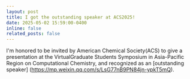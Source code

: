 ```yaml
---
layout: post
title: I got the outstanding speaker at ACS2025!
date: 2025-05-02 15:59:00-0400
inline: false
related_posts: false
---
```


I'm honored to be invited by American Chemical Society(ACS) to give a presentation at the VirtualGraduate Students Symposium in Asia-Pacific Region on Computational Chemistry, and recognized as an [outstanding speaker] (https://mp.weixin.qq.com/s/LsG77nB9PN84jn-ypkT5mQ).
